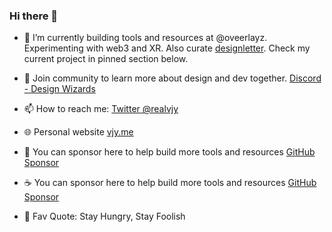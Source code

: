 ### Hi there 👋

- 🔭 I’m currently building tools and resources at @oveerlayz. Experimenting with web3 and XR. Also curate [designletter](https://designletter.co). Check my current project in pinned section below.
- 💬 Join community to learn more about design and dev together. [Discord - Design Wizards](https://discord.gg/NXhnXYZr)
- 📫 How to reach me: [Twitter @realvjy](https://twitter.com/realvjy)
- 🌐 Personal website [vjy.me](https://vjy.me)
- 💛 You can sponsor here to help build more tools and resources [GitHub Sponsor](https://github.com/sponsors/realvjy)
- ☕ You can sponsor here to help build more tools and resources [GitHub Sponsor](https://github.com/sponsors/realvjy)


- 🔆 Fav Quote: Stay Hungry, Stay Foolish


